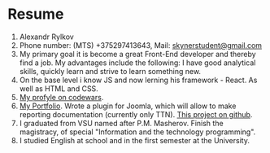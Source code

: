 # Resume
1. Alexandr Rylkov
2. Phone number: (MTS) +375297413643, Mail: skynerstudent@gmail.com
3. My primary goal it is become a great Front-End developer and thereby find a job. My advantages include the following: I have good analytical skills, quickly learn and strive to learn something new.
4. On the base level i know JS and now lerning his framework - React. As well as HTML and CSS.
5. [My profyle on codewars](https://www.codewars.com/users/SkynerSany).
6. [My Portfolio](https://skynersany.github.io/Portfolio/index.html). Wrote a plugin for Joomla, which will allow to make reporting documentation (currently only TTN). [This project on github](https://github.com/SkynerSany/Alenushka/tree/master/TTN).
7. I graduated from VSU named after P.M. Masherov. Finish the magistracy, of special "Information and the technology programming".
8. I studied English at school and in the first semester at the University.
